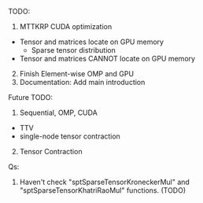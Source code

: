 TODO:

1. MTTKRP CUDA optimization
  * Tensor and matrices locate on GPU memory
    * Sparse tensor distribution
  * Tensor and matrices CANNOT locate on GPU memory
2. Finish Element-wise OMP and GPU
3. Documentation: Add main introduction



Future TODO:

1. Sequential, OMP, CUDA
  * TTV
  * single-node tensor contraction
2. Tensor Contraction

Qs:

1. Haven't check "sptSparseTensorKroneckerMul" and "sptSparseTensorKhatriRaoMul" functions. (TODO)

